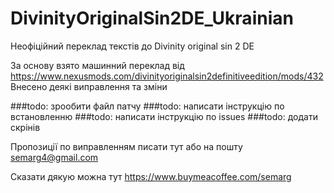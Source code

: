 # DivinityOriginalSin2DE_Ukrainian
Неофіційний переклад текстів до Divinity original sin 2 DE

За основу взято машинний переклад від https://www.nexusmods.com/divinityoriginalsin2definitiveedition/mods/432
Внесено деякі виправлення та зміни

###todo: зрообити файл патчу
###todo: написати інструкцію по встановленню
###todo: написати інструкцію по issues
###todo: додати скрінів

Пропозиції по виправленням писати тут або на пошту 	semarg4@gmail.com

Сказати дякую можна тут https://www.buymeacoffee.com/semarg
